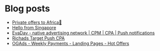 # Blog posts
<!-- BLOG-POST-LIST:START -->
- [Private offers to Africa🤑](https://afflift.com/f/threads/private-offers-to-africa%F0%9F%A4%91.10430/)
- [Hello from Singapore](https://afflift.com/f/threads/hello-from-singapore.10429/)
- [EvaDav - native advertising network | CPM | CPA | Push notifications](https://afflift.com/f/threads/evadav-native-advertising-network-cpm-cpa-push-notifications.1501/)
- [Richads Target Push CPA](https://afflift.com/f/threads/richads-target-push-cpa.10408/)
- [OGAds - Weekly Payments - Landing Pages - Hot Offers](https://afflift.com/f/threads/ogads-weekly-payments-landing-pages-hot-offers.3223/)
<!-- BLOG-POST-LIST:END -->
